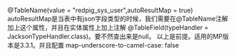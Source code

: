@TableName(value = "redpig_sys_user",autoResultMap = true)
autoResultMap是当表中有json字段类型的时候，我们需要在@TableName注解加上这个属性，并且在实体属性上加上注解 
@TableField(typeHandler = JacksonTypeHandler.class)。要不然查出来是null。
以上是前提。适用的MP版本是3.3.1。并且配置 map-underscore-to-camel-case: false
 
